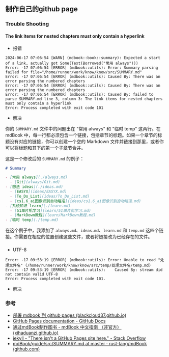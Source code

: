 ## 制作自己的github page

### Trouble Shooting 

#### The link items for nested chapters must only contain a hyperlink

* 报错

```shell
2024-06-17 07:06:54 [WARN] (mdbook::book::summary): Expected a start of a link, actually got Some(Text(Borrowed("常用 always")))
Error: -17 07:06:54 [ERROR] (mdbook::utils): Error: Summary parsing failed for file="/home/runner/work/know/know/src/SUMMARY.md"
Error: -17 07:06:54 [ERROR] (mdbook::utils): Caused By: There was an error parsing the numbered chapters
Error: -17 07:06:54 [ERROR] (mdbook::utils): Caused By: There was an error parsing the numbered chapters
Error: -17 07:06:54 [ERROR] (mdbook::utils): Caused By: failed to parse SUMMARY.md line 3, column 3: The link items for nested chapters must only contain a hyperlink
Error: Process completed with exit code 101
```

* 解决

你的 `SUMMARY.md` 文件中的问题出在 "常用 always" 和 "临时 temp" 这两行。在 mdBook 中，每一行都必须包含一个链接，包括章节的标题。如果一个章节的标题没有对应的链接，你可以创建一个空的 Markdown 文件并链接到那里，或者你可以将标题和其下的第一个子章节合并。

这是一个修改后的 `SUMMARY.md` 的例子：

```markdown
# Summary

- [常用 always](./always.md)
  - [Git](always/Git.md)
- [想法 ideas](./ideas.md)
  - [EASYX](ideas/EASYX.md)
  - [To_Do_List](ideas/To_Do_List.md)
  - [cs1.6_ai图像识别自动瞄准](ideas/cs1.6_ai图像识别自动瞄准.md)
- [系统知识 learn](./learn.md)
  - [51单片机学习](learn/51单片机学习.md)
  - [MarkDown教程](learn/MarkDown教程.md)
- [临时 temp](./temp.md)
```

在这个例子中，我添加了 `always.md`、`ideas.md`、`learn.md` 和 `temp.md` 这四个链接。你需要在相应的位置创建这些文件，或者将链接改为已经存在的文件。

###  

* UTF-8

```shell
Error: -17 09:53:19 [ERROR] (mdbook::utils): Error: Unable to read "处理文件名" (/home/runner/work/know/know/src/temp/处理文件名/temp.md)
Error: -17 09:53:19 [ERROR] (mdbook::utils): 	Caused By: stream did not contain valid UTF-8
Error: Process completed with exit code 101.
```

* 解决

### 参考
- [部署 mdbook 到 github pages (blackcloud37.github.io)](https://blackcloud37.github.io/mdbook-blog/misc/deploy-mdbook.html)
- [GitHub Pages documentation - GitHub Docs](https://docs.github.com/en/pages)
- [通过mdBook制作图书 - mdBook 中文指南 （非官方） (xihaduanzi.github.io)](https://xihaduanzi.github.io/mdBook_guide_cn/guide/creating.html)
- [jekyll - "There isn't a GitHub Pages site here." - Stack Overflow](https://stackoverflow.com/questions/46759097/there-isnt-a-github-pages-site-here)
- [mdBook/guide/src/SUMMARY.md at master · rust-lang/mdBook (github.com)](https://github.com/rust-lang/mdBook/blob/master/guide/src/SUMMARY.md?plain=1)
